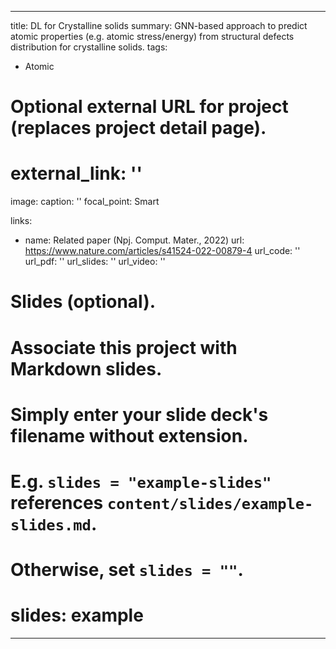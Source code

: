 
---
title: DL for Crystalline solids 
summary: GNN-based approach to predict atomic properties (e.g. atomic stress/energy) from structural defects distribution for crystalline solids. 
tags:
  - Atomic


# Optional external URL for project (replaces project detail page).
# external_link: ''

image:
  caption: ''
  focal_point: Smart

links:
  - name: Related paper (Npj. Comput. Mater., 2022)
    url: https://www.nature.com/articles/s41524-022-00879-4
url_code: ''
url_pdf: ''
url_slides: ''
url_video: ''

# Slides (optional).
#   Associate this project with Markdown slides.
#   Simply enter your slide deck's filename without extension.
#   E.g. `slides = "example-slides"` references `content/slides/example-slides.md`.
#   Otherwise, set `slides = ""`.
#   slides: example
---

